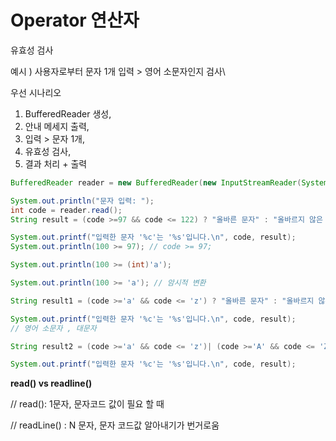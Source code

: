 # Operator 연산자
유효성 검사 

예시 ) 사용자로부터 문자 1개 입력 > 영어 소문자인지 검사\

우선 시나리오 
 1. BufferedReader 생성, 
 2. 안내 메세지 출력, 
 3. 입력 > 문자 1개, 
 4. 유효성 검사, 
 5. 결과 처리 + 출력
```java
BufferedReader reader = new BufferedReader(new InputStreamReader(System.in));

System.out.println("문자 입력: ");
int code = reader.read();
String result = (code >=97 && code <= 122) ? "올바른 문자" : "올바르지 않은 문자";

System.out.printf("입력한 문자 '%c'는 '%s'입니다.\n", code, result);
System.out.println(100 >= 97); // code >= 97;

System.out.println(100 >= (int)'a');

System.out.println(100 >= 'a'); // 암시적 변환

String result1 = (code >='a' && code <= 'z') ? "올바른 문자" : "올바르지 않은 문자"; // 가독성 높임

System.out.printf("입력한 문자 '%c'는 '%s'입니다.\n", code, result);
// 영어 소문자 , 대문자

String result2 = (code >='a' && code <= 'z')| (code >='A' && code <= 'Z') ? "올바른 문자" : "올바르지 않은 문자"; // 가독성 높임

System.out.printf("입력한 문자 '%c'는 '%s'입니다.\n", code, result);
```

**read() vs readline()**

// read(): 1문자, 문자코드 값이 필요 할 때

// readLine() : N 문자, 문자 코드값 알아내기가 번거로움

